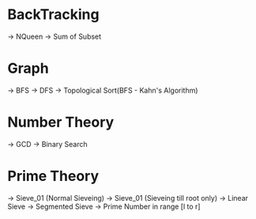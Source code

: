 # BackTracking
 -> NQueen
 -> Sum of Subset
# Graph
  -> BFS
  -> DFS
  -> Topological Sort(BFS - Kahn's Algorithm)
# Number Theory
 -> GCD
 -> Binary Search
 # Prime Theory
   -> Sieve_01 (Normal Sieveing)
   -> Sieve_01 (Sieveing till root only)
   -> Linear Sieve
   -> Segmented Sieve
   -> Prime Number in range [l to r]
